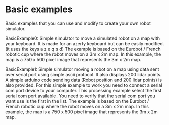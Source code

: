 # Basic examples
 Basic examples that you can use and modify to create your own robot simulator.

 BasicExample0:
 Simple simulator to move a simulated robot on a map with your keyboard.
 It is made for an azerty keyboard but can be easily modified. (it uses the keys a z e q s d)
 The example is based on the Eurobot / French robotic cup where the robot moves on a 3m x 2m map.
 In this example, the map is a 750 x 500 pixel image that represents the 3m x 2m map.
 
 BasicExample1:
 Simple simulator moving a robot on a map using data sent over serial port using simple ascii protocol.
 It also displays 200 lidar points. 
 A simple arduino code sending data (Robot position and 200 lidar points) is also provided.
 For this simple example to work you need to connect a serial com port device to your computer. 
 This processing example select the first serial com port available.
 You need to verify that the serial com port you want use is the first in the list.
 The example is based on the Eurobot / French robotic cup where the robot moves on a 3m x 2m map.
 In this example, the map is a 750 x 500 pixel image that represents the 3m x 2m map.